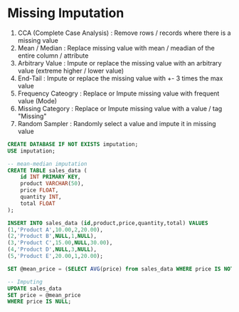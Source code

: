 # Missing Imputation

1. CCA (Complete Case Analysis) : Remove rows / records where there is a missing value
2. Mean / Median : Replace missing value with mean / meadian of the entire column / attribute
3. Arbitrary Value : Impute or replace the missing value with an arbitrary value (extreme higher / lower value)
4. End-Tail : Impute or replace the missing value with +- 3 times the max value
5. Frequency Cateogry : Replace or Impute missing value with frequent value (Mode)
6. Missing Category : Replace or Impute missing value with a value / tag "Missing"
7. Random Sampler : Randomly select a value and impute it in missing value


```sql
CREATE DATABASE IF NOT EXISTS imputation;
USE imputation;
```

```sql
-- mean-median imputation
CREATE TABLE sales_data (
    id INT PRIMARY KEY,
    product VARCHAR(50),
    price FLOAT,
    quantity INT,
    total FLOAT
);

INSERT INTO sales_data (id,product,price,quantity,total) VALUES
(1,'Product A',10.00,2,20.00),
(2,'Product B',NULL,1,NULL),
(3,'Product C',15.00,NULL,30.00),
(4,'Product D',NULL,3,NULL),
(5,'Product E',20.00,1,20.00);

SET @mean_price = (SELECT AVG(price) from sales_data WHERE price IS NOT NULL);

-- Imputing
UPDATE sales_data
SET price = @mean_price
WHERE price IS NULL;
```